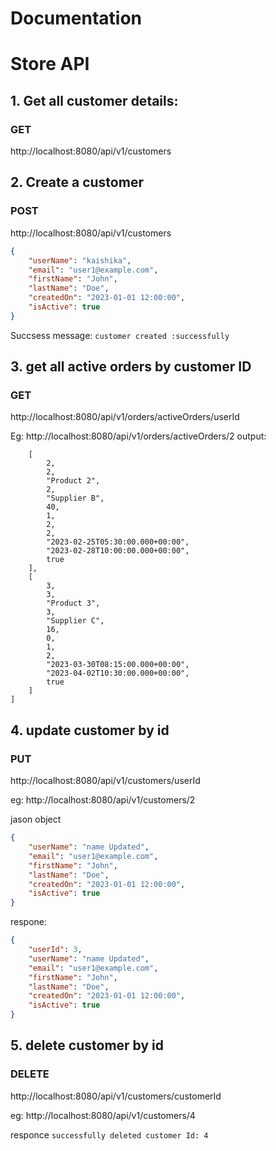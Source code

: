 # Documentation
# Store API

## 1. Get all customer details:
### GET
http://localhost:8080/api/v1/customers

## 2. Create a customer
### POST
http://localhost:8080/api/v1/customers

```json
{
    "userName": "kaishika",
    "email": "user1@example.com",
    "firstName": "John",
    "lastName": "Doe",
    "createdOn": "2023-01-01 12:00:00",
    "isActive": true
}
````
Succsess message: ```customer created :successfully```

## 3. get all active orders by customer ID
### GET
http://localhost:8080/api/v1/orders/activeOrders/userId

Eg: http://localhost:8080/api/v1/orders/activeOrders/2
output:
```﻿[
    [
        2,
        2,
        "Product 2",
        2,
        "Supplier B",
        40,
        1,
        2,
        2,
        "2023-02-25T05:30:00.000+00:00",
        "2023-02-28T10:00:00.000+00:00",
        true
    ],
    [
        3,
        3,
        "Product 3",
        3,
        "Supplier C",
        16,
        0,
        1,
        2,
        "2023-03-30T08:15:00.000+00:00",
        "2023-04-02T10:30:00.000+00:00",
        true
    ]
]
````
## 4. update customer by id
### PUT
http://localhost:8080/api/v1/customers/userId

eg: http://localhost:8080/api/v1/customers/2

jason object
```json
{
    "userName": "name Updated",
    "email": "user1@example.com",
    "firstName": "John",
    "lastName": "Doe",
    "createdOn": "2023-01-01 12:00:00",
    "isActive": true
}
````
respone:
```json
{
    "userId": 3,
    "userName": "name Updated",
    "email": "user1@example.com",
    "firstName": "John",
    "lastName": "Doe",
    "createdOn": "2023-01-01 12:00:00",
    "isActive": true
}
````
## 5. delete customer by id
### DELETE
http://localhost:8080/api/v1/customers/customerId

eg: http://localhost:8080/api/v1/customers/4

responce ```successfully deleted customer Id: 4```






